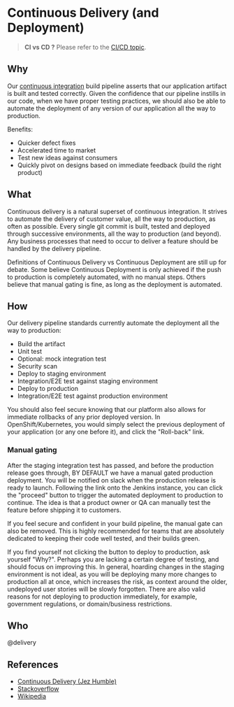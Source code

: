 # Continuous Delivery (and Deployment)

> **CI vs CD ?** Please refer to the [CI/CD topic](ci-cd.md).

## Why

Our [continuous integration](continuous-integration.md) build pipeline asserts that our application artifact is built and tested correctly. Given the confidence that our pipeline instills in our code, when we have proper testing practices, we should also be able to automate the deployment of any version of our application all the way to production.

Benefits: 

- Quicker defect fixes
- Accelerated time to market
- Test new ideas against consumers
- Quickly pivot on designs based on immediate feedback (build the right product)

## What

Continuous delivery is a natural superset of continuous integration. It strives to automate the delivery of customer value, all the way to production, as often as possible. Every single git commit is built, tested and deployed through successive environments, all the way to production (and beyond). Any business processes that need to occur to deliver a feature should be handled by the delivery pipeline.

Definitions of Continuous Delivery vs Continuous Deployment are still up for debate. Some believe Continuous Deployment is only achieved if the push to production is completely automated, with no manual steps. Others believe that manual gating is fine, as long as the deployment is automated.

## How

Our delivery pipeline standards currently automate the deployment all the way to production:

- Build the artifact
- Unit test
- Optional: mock integration test
- Security scan
- Deploy to staging environment
- Integration/E2E test against staging environment
- Deploy to production
- Integration/E2E test against production environment

You should also feel secure knowing that our platform also allows for immediate rollbacks of any prior deployed version. In OpenShift/Kubernetes, you would simply select the previous deployment of your application (or any one before it), and click the "Roll-back" link.

### Manual gating

After the staging integration test has passed, and before the production release goes through, BY DEFAULT we have a manual gated production deployment. You will be notified on slack when the production release is ready to launch. Following the link onto the Jenkins instance, you can click the "proceed" button to trigger the automated deployment to production to continue. The idea is that a product owner or QA can manually test the feature before shipping it to customers.

If you feel secure and confident in your build pipeline, the manual gate can also be removed. This is highly recommended for teams that are absolutely dedicated to keeping their code well tested, and their builds green.

If you find yourself not clicking the button to deploy to production, ask yourself "Why?". Perhaps you are lacking a certain degree of testing, and should focus on improving this. In general, hoarding changes in the staging environment is not ideal, as you will be deploying many more changes to production all at once, which increases the risk, as context around the older, undeployed user stories will be slowly forgotten. There are also valid reasons for not deploying to production immediately, for example, government regulations, or domain/business restrictions.

## Who

@delivery

## References

- [Continuous Delivery (Jez Humble)](https://continuousdelivery.com/)
- [Stackoverflow](https://stackoverflow.com/questions/28608015/continuous-integration-vs-continuous-delivery-vs-continuous-deployment)
- [Wikipedia](https://en.wikipedia.org/wiki/Continuous_delivery)
